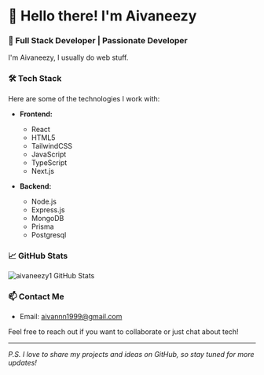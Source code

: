 # 👋 Hello there! I'm Aivaneezy

### 🚀 Full Stack Developer | Passionate Developer

I'm Aivaneezy, I usually do web stuff.

### 🛠️ Tech Stack

Here are some of the technologies I work with:

- **Frontend:** 
  - React
  - HTML5
  - TailwindCSS
  - JavaScript
  - TypeScript
  - Next.js
  

- **Backend:**
  - Node.js
  - Express.js
  - MongoDB
  - Prisma
  - Postgresql

### 📈 GitHub Stats

![aivaneezy1 GitHub Stats](https://github-readme-stats.vercel.app/api?username=aivaneezy1&show_icons=true&theme=radical)



### 📫 Contact Me

- Email: [aivannn1999@gmail.com](mailto:aivannn1999@gmail.com)

Feel free to reach out if you want to collaborate or just chat about tech!

---

*P.S. I love to share my projects and ideas on GitHub, so stay tuned for more updates!*
